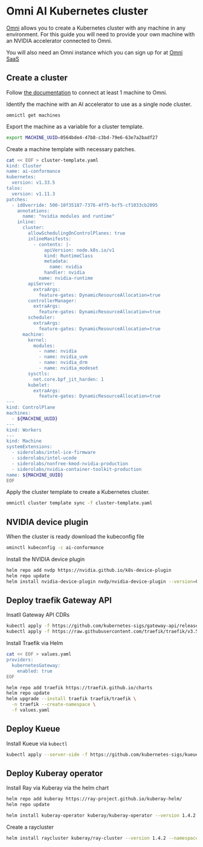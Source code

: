 # Omni AI Kubernetes cluster

[Omni](https://siderolabs.com/omni) allows you to create a Kubernetes cluster with any machine in any environment. For this guide you will need to provide your own machine with an NVIDIA accelerator connected to Omni.

You will also need an Omni instance which you can sign up for at [Omni SaaS](https://siderolabs.com/omni-signup)

## Create a cluster

Follow [the documentation](https://docs.siderolabs.com/omni/omni-cluster-setup/registering-machines/register-machines-with-omni) to connect at least 1 machine to Omni.

Identify the machine with an AI accelerator to use as a single node cluster.

```
omnictl get machines
```
Export the machine as a variable for a cluster template.

```bash
export MACHINE_UUID=0564bde4-47b8-c3bd-79e6-63e7a2badf27
```

Create a machine template with necessary patches.

```bash
cat << EOF > cluster-template.yaml
kind: Cluster
name: ai-conformance
kubernetes:
  version: v1.33.5
talos:
  version: v1.11.3
patches:
  - idOverride: 500-10f35187-7376-4ff5-bcf5-cf1033cb2095
    annotations:
      name: "nvidia modules and runtime"
    inline:
      cluster:
        allowSchedulingOnControlPlanes: true
        inlineManifests:
          - contents: |-
              apiVersion: node.k8s.io/v1
              kind: RuntimeClass
              metadata:
                name: nvidia
              handler: nvidia
            name: nvidia-runtime
        apiServer:
          extraArgs:
            feature-gates: DynamicResourceAllocation=true
        controllerManager:
          extraArgs:
            feature-gates: DynamicResourceAllocation=true
        scheduler:
          extraArgs:
            feature-gates: DynamicResourceAllocation=true
      machine:
        kernel:
          modules:
            - name: nvidia
            - name: nvidia_uvm
            - name: nvidia_drm
            - name: nvidia_modeset
        sysctls:
          net.core.bpf_jit_harden: 1
        kubelet:
          extraArgs:
            feature-gates: DynamicResourceAllocation=true
---
kind: ControlPlane
machines:
  - ${MACHINE_UUID}
---
kind: Workers
---
kind: Machine
systemExtensions:
  - siderolabs/intel-ice-firmware
  - siderolabs/intel-ucode
  - siderolabs/nonfree-kmod-nvidia-production
  - siderolabs/nvidia-container-toolkit-production
name: ${MACHINE_UUID}
EOF
```
Apply the cluster template to create a Kubernetes cluster.

```bash
omnictl cluster template sync -f cluster-template.yaml
```

## NVIDIA device plugin

When the cluster is ready download the kubeconfig file

```bash
ominctl kubeconfig -c ai-conformance
```

Install the NVIDIA device plugin

```bash
helm repo add nvdp https://nvidia.github.io/k8s-device-plugin
helm repo update
helm install nvidia-device-plugin nvdp/nvidia-device-plugin --version=0.14.5 --set=runtimeClassName=nvidia --namespace kube-system
```

## Deploy traefik Gateway API

Insatll Gateway API CDRs

```bash
kubectl apply -f https://github.com/kubernetes-sigs/gateway-api/releases/download/v1.3.0/standard-install.yaml
kubectl apply -f https://raw.githubusercontent.com/traefik/traefik/v3.5/docs/content/reference/dynamic-configuration/kubernetes-gateway-rbac.yml
```
Install Traefik via Helm

```bash
cat << EOF > values.yaml
providers:
  kubernetesGateway:
    enabled: true
EOF

helm repo add traefik https://traefik.github.io/charts
helm repo update
helm upgrade --install traefik traefik/traefik \
  -n traefik --create-namespace \
  -f values.yaml
```

## Deploy Kueue

Install Kueue via `kubectl`

```bash
kubectl apply --server-side -f https://github.com/kubernetes-sigs/kueue/releases/download/v0.14.2/manifests.yaml
```



## Deploy Kuberay operator

Install Ray via Kuberay via the helm chart

```bash
helm repo add kuberay https://ray-project.github.io/kuberay-helm/
helm repo update

helm install kuberay-operator kuberay/kuberay-operator --version 1.4.2 --namespace kube-system
```

Create a raycluster

```bash
helm install raycluster kuberay/ray-cluster --version 1.4.2 --namespace kube-system
```

